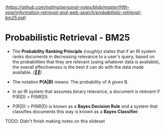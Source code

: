 
*(https://github.com/nating/personal-notes/blob/master/fifth-year/information-retrieval-and-web-search/probabilistic-retrieval-bm25.md)*

# Probabilistic Retrieval - BM25

* The **Probability Ranking Principle** *(roughly)* states that if an IR system ranks documents in decreasing relevance to a user's query, based on the probabilities that they are relevant (using whatever data is available), the overall effectiveness is the best it can do with the data made available. *(🤷‍♂️)*


* The notation **P(A|B)** means: The probability of A *given* B.

* In an IR system that assumes binary relevance, a document is relevant if P(R|D) > P(NR|D).

* P(R|D) > P(NR|D) is known as a **Bayes Decision Rule** and a system that classifies documents this way is known as a **Bayes Classifier**.

TODO: Didn't finish making notes on this slideset
